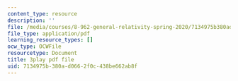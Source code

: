 ```yaml
---
content_type: resource
description: ''
file: /media/courses/8-962-general-relativity-spring-2020/7134975b380ad0662f0c438be662ab8f_LoIq6KElVxs.pdf
file_type: application/pdf
learning_resource_types: []
ocw_type: OCWFile
resourcetype: Document
title: 3play pdf file
uid: 7134975b-380a-d066-2f0c-438be662ab8f
---
```

